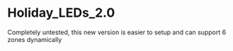 # Holiday_LEDs_2.0
Completely untested, this new version is easier to setup and can support 6 zones dynamically

